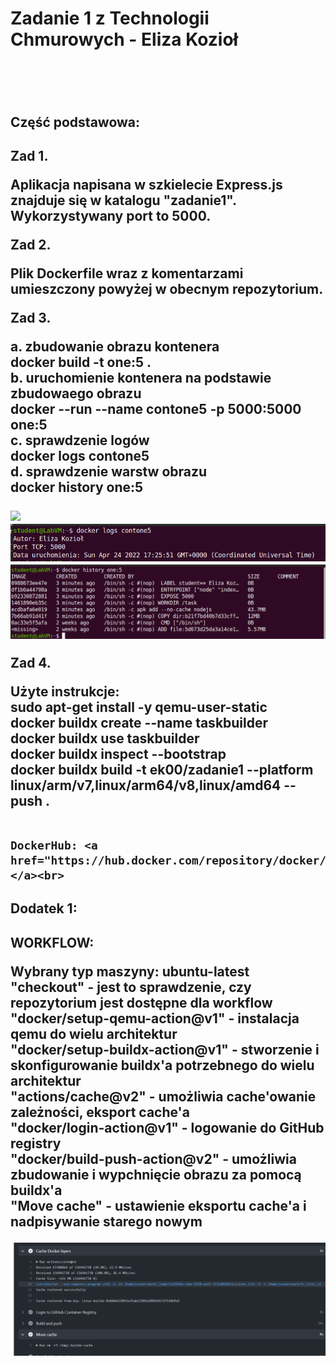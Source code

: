 <h1>Zadanie 1 z Technologii Chmurowych - Eliza Kozioł<h1><br>

<h2>Część podstawowa:<h2>

Zad 1. 

Aplikacja napisana w szkielecie Express.js znajduje się w katalogu "zadanie1". Wykorzystywany port to 5000.<br>

Zad 2.

Plik Dockerfile wraz z komentarzami umieszczony powyżej w obecnym repozytorium. <br>

Zad 3.

a. zbudowanie obrazu kontenera<br>
	docker build -t one:5 .<br>
b. uruchomienie kontenera na podstawie zbudowaego obrazu<br>
	docker --run --name contone5 -p 5000:5000 one:5<br>
c. sprawdzenie logów<br>
	docker logs contone5<br>
d. sprawdzenie warstw obrazu<br>
	docker history one:5<br>

<img src="img/okno_przeglądarki.png" />
<img src="img/logi.png" />
<img src="img/warstwy.png" />

Zad 4.

Użyte instrukcje:<br>
	sudo apt-get install -y qemu-user-static<br>
	docker buildx create --name taskbuilder<br>
	docker buildx use taskbuilder<br>
	docker buildx inspect --bootstrap<br>
	docker buildx build -t ek00/zadanie1 --platform linux/arm/v7,linux/arm64/v8,linux/amd64 --push .<br><br>
	
	DockerHub: <a href="https://hub.docker.com/repository/docker/ek00/zadanie1"></a><br>

<h2>Dodatek 1:<h2>	

WORKFLOW: <br>

Wybrany typ maszyny: ubuntu-latest<br>
"checkout" - jest to sprawdzenie, czy repozytorium jest dostępne dla workflow<br>
"docker/setup-qemu-action@v1" - instalacja qemu do wielu architektur<br>
"docker/setup-buildx-action@v1" - stworzenie i skonfigurowanie buildx'a potrzebnego do wielu architektur<br>
"actions/cache@v2" - umożliwia cache'owanie zależności, eksport cache'a<br>
"docker/login-action@v1" - logowanie do GitHub registry<br>
"docker/build-push-action@v2" - umożliwia zbudowanie i wypchnięcie obrazu za pomocą buildx'a<br>
"Move cache" - ustawienie eksportu cache'a i nadpisywanie starego nowym<br>

<img src="img/cache.png" />
